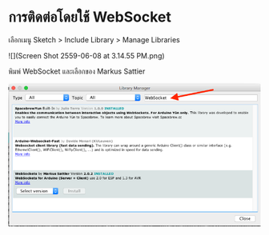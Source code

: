 # การติดต่อโดยใช้ WebSocket

เลือกเมนู Sketch > Include Library > Manage Libraries

![](Screen Shot 2559-06-08 at 3.14.55 PM.png)

พิมพ์ WebSocket และเลือกของ Markus Sattier

![](install-websocket.png)